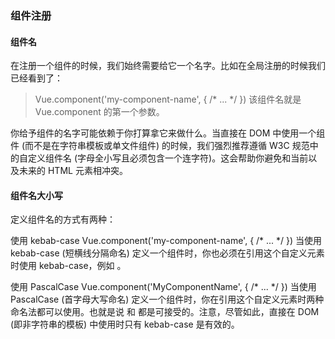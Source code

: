 ### 组件注册
#### 组件名
在注册一个组件的时候，我们始终需要给它一个名字。比如在全局注册的时候我们已经看到了：

> Vue.component('my-component-name', { /* ... */ })
该组件名就是 Vue.component 的第一个参数。

你给予组件的名字可能依赖于你打算拿它来做什么。当直接在 DOM 中使用一个组件 (而不是在字符串模板或单文件组件) 的时候，我们强烈推荐遵循 W3C 规范中的自定义组件名 (字母全小写且必须包含一个连字符)。这会帮助你避免和当前以及未来的 HTML 元素相冲突。
#### 组件名大小写
定义组件名的方式有两种：

使用 kebab-case
Vue.component('my-component-name', { /* ... */ })
当使用 kebab-case (短横线分隔命名) 定义一个组件时，你也必须在引用这个自定义元素时使用 kebab-case，例如 <my-component-name>。

使用 PascalCase
Vue.component('MyComponentName', { /* ... */ })
当使用 PascalCase (首字母大写命名) 定义一个组件时，你在引用这个自定义元素时两种命名法都可以使用。也就是说 <my-component-name> 和 <MyComponentName> 都是可接受的。注意，尽管如此，直接在 DOM (即非字符串的模板) 中使用时只有 kebab-case 是有效的。